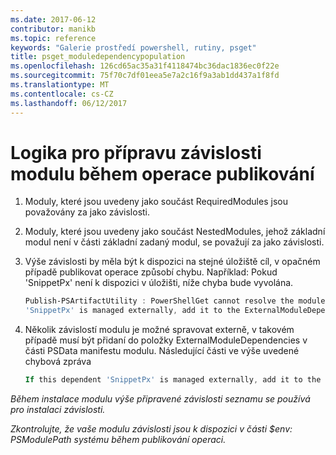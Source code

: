 ```yaml
---
ms.date: 2017-06-12
contributor: manikb
ms.topic: reference
keywords: "Galerie prostředí powershell, rutiny, psget"
title: psget_moduledependencypopulation
ms.openlocfilehash: 126cd65ac35a31f4118474bc36dac1836ec0f22e
ms.sourcegitcommit: 75f70c7df01eea5e7a2c16f9a3ab1dd437a1f8fd
ms.translationtype: MT
ms.contentlocale: cs-CZ
ms.lasthandoff: 06/12/2017
---
```

# <a name="logic-for-preparing-the-module-dependencies-during-publish-operation"></a>Logika pro přípravu závislosti modulu během operace publikování
1.  Moduly, které jsou uvedeny jako součást RequiredModules jsou považovány za jako závislosti.
2.  Moduly, které jsou uvedeny jako součást NestedModules, jehož základní modul není v části základní zadaný modul, se považují za jako závislosti.

3.  Výše závislosti by měla být k dispozici na stejné úložiště cíl, v opačném případě publikovat operace způsobí chybu.
    Například: Pokud 'SnippetPx' není k dispozici v úložišti, níže chyba bude vyvolána.
    ```powershell
    Publish-PSArtifactUtility : PowerShellGet cannot resolve the module dependency 'SnippetPx' of the module 'TypePx' on the repository 'LocalRepo'. Verify that the dependent module 'SnippetPx' is available in the repository 'LocalRepo'. If this dependent
    'SnippetPx' is managed externally, add it to the ExternalModuleDependencies entry in the PSData section of the module manifest.
    ```
4.  Několik závislostí modulu je možné spravovat externě, v takovém případě musí být přidaní do položky ExternalModuleDependencies v části PSData manifestu modulu.
    Následující části ve výše uvedené chybová zpráva
    ```powershell
    If this dependent 'SnippetPx' is managed externally, add it to the ExternalModuleDependencies entry in the PSData section of the module manifest.
    ```

*Během instalace modulu výše připravené závislosti seznamu se používá pro instalaci závislosti.*

*Zkontrolujte, že vaše modulu závislosti jsou k dispozici v části $env: PSModulePath systému během publikování operaci.*

